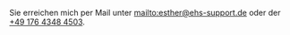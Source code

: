 Sie erreichen mich per Mail unter <mailto:esther@ehs-support.de> oder der <a href="tel:+17643484503">+49 176 4348 4503</a>.
